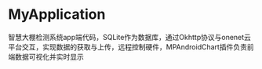 # MyApplication
智慧大棚检测系统app端代码，SQLite作为数据库，通过Okhttp协议与onenet云平台交互，实现数据的获取与上传，远程控制硬件，MPAndroidChart插件负责前端数据可视化并实时显示
